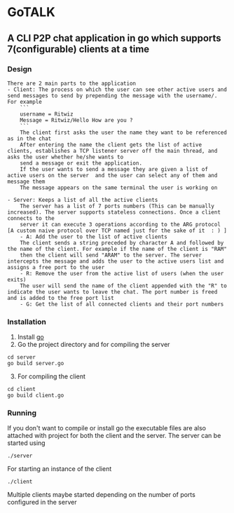 # GoTALK
## A CLI P2P chat application in go which supports 7(configurable) clients at a time

### Design
    There are 2 main parts to the application
    - Client: The process on which the user can see other active users and send messages to send by prepending the message with the username/. For example
        ```
        username = Ritwiz
        Message = Ritwiz/Hello How are you ?
        ```
        The client first asks the user the name they want to be referenced as in the chat
        After entering the name the client gets the list of active clients, establishes a TCP listener server off the main thread, and asks the user whether he/she wants to 
        send a message or exit the application. 
        If the user wants to send a message they are given a list of active users on the server  and the user can select any of them and message them
        The message appears on the same terminal the user is working on
    
    - Server: Keeps a list of all the active clients
        The server has a list of 7 ports numbers (This can be manually increased). The server supports stateless connections. Once a client connects to the
        server it can execute 3 operations according to the ARG protocol [A custom naive protocol over TCP named just for the sake of it  : ) ]
        - A: Add the user to the list of active clients 
        The client sends a string preceded by character A and followed by the name of the client. For example if the name of the client is "RAM"
        then the client will send "ARAM" to the server. The server intercepts the message and adds the user to the active users list and assigns a free port to the user
        - R: Remove the user from the active list of users (when the user exits)
        The user will send the name of the client appended with the "R" to indicate the user wants to leave the chat. The port number is freed and is added to the free port list
        - G: Get the list of all connected clients and their port numbers

### Installation
1. Install [go](https://golang.org/doc/install)
2. Go the project directory and for compiling the server 
```
cd server
go build server.go
```
3. For compiling the client 
```
cd client
go build client.go
```

### Running
If you don't want to compile or install go the executable files are also attached with project for both the client and the server. The server can be started using
```
./server
```

For starting an instance of the client

```
./client
```
Multiple clients maybe started depending on the number of ports configured in the server